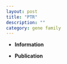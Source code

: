 ```yaml
---
layout: post
title: "PTR"
description: ""
category: gene family
---
```


* **Information**  

* **Publication**  


